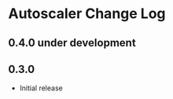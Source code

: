 Autoscaler Change Log
=====================

0.4.0 under development
------------------------


0.3.0
-----------------------------

- Initial release
